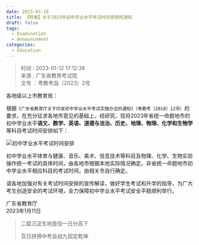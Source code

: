 ```yaml
---
date: 2023-03-18
title: 【转载】关于2023年初中学业水平考试时间安排的通知
draft: false
tags:
  - Examination
  - Announcement
categories:
  - Education
---
```


>时间 : 2023-01-12 17:12:38 </br>
>来源 : 广东省教育考试院 </br>
>文号 ：粤教考函〔2023〕2号

各地级以上市教育局：

根据`《广东省教育厅关于印发初中学业水平考试实施办法的通知》（粤教考〔2018〕12号）`的要求，在充分征求各地市意见的基础上，经研究，现将2023年省统一命题地市的初中学业水平**语文、数学、英语、道德与法治、历史、地理、物理、化学和生物学**等科目考试时间安排如下：

![初中学业水平考试时间安排](https://eea.gd.gov.cn/img/0/979/979440/4080537.png)

初中学业水平体育与健康、音乐、美术、信息技术等科目及物理、化学、生物实验操作统一考试的具体时间，由各地市根据本地实际情况确定。非省统一命题地市初中学业水平相应科目的考试时间，由相关市自行确定。

请各地加强对有关考试时间安排的宣传解读，做好学生考试和升学的指导，为广大考生创造安全的考试环境，全力保障初中学业水平考试安全平稳顺利举行。

广东省教育厅  
2023年1月11日

>二载沉淀生地首役一日分高下
>
>百日拼搏中考会战九招定乾坤
